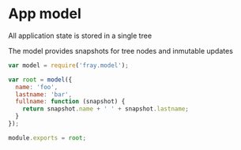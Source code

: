 App model
=========

All application state is stored in a single tree

The model provides snapshots for tree nodes and inmutable updates

```js
var model = require('fray.model');

var root = model({
  name: 'foo',
  lastname: 'bar',
  fullname: function (snapshot) {
    return snapshot.name + ' ' + snapshot.lastname;
  }
});

module.exports = root;
```
